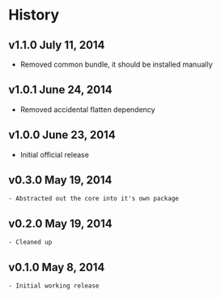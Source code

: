 # History

## v1.1.0 July 11, 2014
- Removed common bundle, it should be installed manually

## v1.0.1 June 24, 2014
- Removed accidental flatten dependency

## v1.0.0 June 23, 2014
- Initial official release

## v0.3.0 May 19, 2014
	- Abstracted out the core into it's own package

## v0.2.0 May 19, 2014
	- Cleaned up

## v0.1.0 May 8, 2014
	- Initial working release
